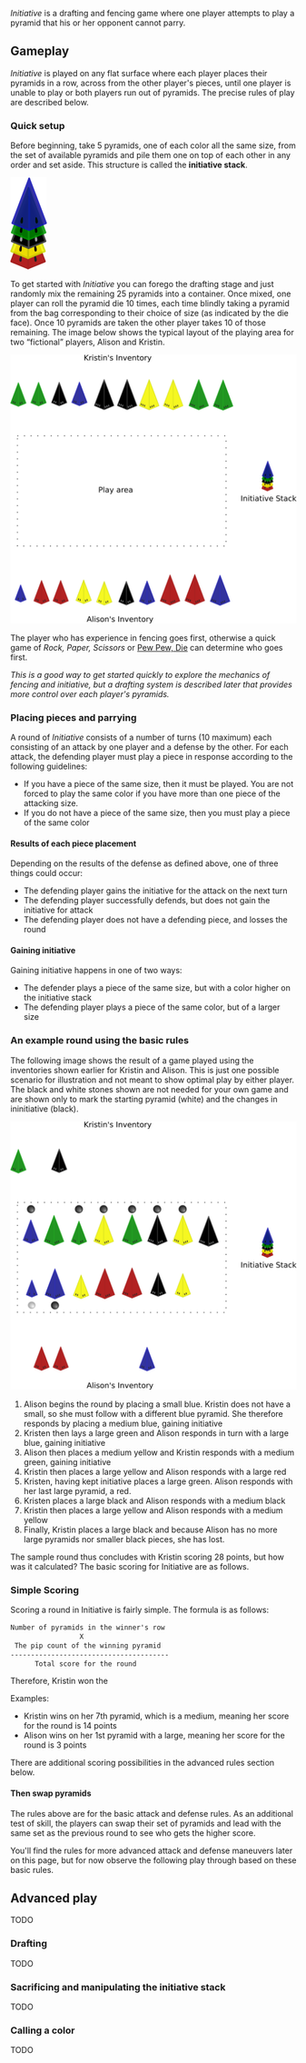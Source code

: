 *Initiative* is a drafting and fencing game where one player attempts to
play a pyramid that his or her opponent cannot parry.

Gameplay
--------

*Initiative* is played on any flat surface where each player places
their pyramids in a row, across from the other player's pieces, until
one player is unable to play or both players run out of pyramids. The
precise rules of play are described below.

### Quick setup

Before beginning, take 5 pyramids, one of each color all the same size,
from the set of available pyramids and pile them one on top of each
other in any order and set aside. This structure is called the
**initiative stack**.

![stack](https://raw.githubusercontent.com/fogus/spiel/master/pyramidenspiel/initiative/graphics/initiative-stack.png)

To get started with *Initiative* you can forego the drafting stage and
just randomly mix the remaining 25 pyramids into a container. Once
mixed, one player can roll the pyramid die 10 times, each time blindly
taking a pyramid from the bag corresponding to their choice of size (as
indicated by the die face). Once 10 pyramids are taken the other player
takes 10 of those remaining. The image below shows the typical layout of
the playing area for two “fictional” players, Alison and Kristin.

![setup](https://raw.githubusercontent.com/fogus/spiel/master/pyramidenspiel/initiative/graphics/initiative-inventory-setup.png)

The player who has experience in fencing goes first, otherwise a quick
game of *Rock, Paper, Scissors* or [Pew Pew, Die][] can determine who
goes first.

*This is a good way to get started quickly to explore the mechanics of
fencing and initiative, but a drafting system is described later that
provides more control over each player's pyramids.*

### Placing pieces and parrying

A round of *Initiative* consists of a number of turns (10 maximum) each
consisting of an attack by one player and a defense by the other. For
each attack, the defending player must play a piece in response
according to the following guidelines:

-   If you have a piece of the same size, then it must be played. You
    are not forced to play the same color if you have more than one
    piece of the attacking size.
-   If you do not have a piece of the same size, then you must play a
    piece of the same color

#### Results of each piece placement

Depending on the results of the defense as defined above, one of three
things could occur:

-   The defending player gains the initiative for the attack on the next
    turn
-   The defending player successfully defends, but does not gain the
    initiative for attack
-   The defending player does not have a defending piece, and losses the
    round

#### Gaining initiative

Gaining initiative happens in one of two ways:

-   The defender plays a piece of the same size, but with a color higher
    on the initiative stack
-   The defending player plays a piece of the same color, but of a
    larger size

### An example round using the basic rules

The following image shows the result of a game played using the inventories shown earlier for Kristin and Alison.  This is just one possible scenario for illustration and not meant to show optimal play by either player.  The black and white stones shown are not needed for your own game and are shown only to mark the starting pyramid (white) and the changes in ininitiative (black).

![basic](https://raw.githubusercontent.com/fogus/spiel/master/pyramidenspiel/initiative/graphics/basic-play-final.png)

 1. Alison begins the round by placing a small blue. Kristin does not 
    have a small, so she must follow with a different blue pyramid. 
	She therefore responds by placing a medium blue, gaining initiative
 2. Kristen then lays a large green and Alison responds in turn with a 
    large blue, gaining initiative
 3. Alison then places a medium yellow and Kristin responds with a 
    medium green, gaining initiative
 4. Kristin then places a large yellow and Alison responds with a 
    large red
 5. Kristen, having kept initiative places a large green. Alison responds
    with her last large pyramid, a red.
 6. Kristen places a large black and Alison responds with a medium black
 7. Kristin then places a large yellow and Alison responds with a 
    medium yellow
 8. Finally, Kristin places a large black and because Alison has no
    more large pyramids nor smaller black pieces, she has lost.

The sample round thus concludes with Kristin scoring 28 points, but how was it calculated?  The basic scoring for Initiative are as follows.

### Simple Scoring

Scoring a round in Initiative is fairly simple. The formula is as
follows:

    Number of pyramids in the winner's row
                     X
     The pip count of the winning pyramid
    ---------------------------------------
          Total score for the round

Therefore, Kristin won the 

Examples:

-   Kristin wins on her 7th pyramid, which is a medium, meaning her score
    for the round is 14 points
-   Alison wins on her 1st pyramid with a large, meaning her score for
    the round is 3 points

There are additional scoring possibilities in the advanced rules section
below.


#### Then swap pyramids

The rules above are for the basic attack and defense rules. As an
additional test of skill, the players can swap their set of pyramids and
lead with the same set as the previous round to see who gets the higher
score.

You'll find the rules for more advanced attack and defense maneuvers
later on this page, but for now observe the following play through based
on these basic rules.


Advanced play
-------------

TODO

### Drafting

TODO

### Sacrificing and manipulating the initiative stack

TODO

### Calling a color

TODO

  [Pew Pew, Die]: http://icehousegames.org/wiki/index.php?title=PewPewDie
